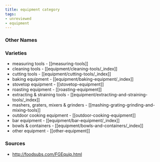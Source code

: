 ```yaml
---
title: equipment category
tags:
- unreviewed
- equipment
---
```



### Other Names


### Varieties

* measuring tools - [[measuring-tools]]
* cleaning tools - [[equipment/cleaning-tools/_index]]
* cutting tools - [[equipment/cutting-tools/_index]]
* baking equipment - [[equipment/baking-equipment/_index]]
* stovetop equipment - [[stovetop-equipment]]
* roasting equipment - [[roasting-equipment]]
* extracting & straining tools - [[equipment/extracting-and-straining-tools/_index]]
* mashers, graters, mixers & grinders - [[mashing-grating-grinding-and-mixing-tools]]
* outdoor cooking equipment - [[outdoor-cooking-equipment]]
* bar equipment - [[equipment/bar-equipment/_index]]
* bowls & containers - [[equipment/bowls-and-containers/_index]]
* other equipment - [[other-equipment]]

### Sources
* http://foodsubs.com/FGEquip.html

